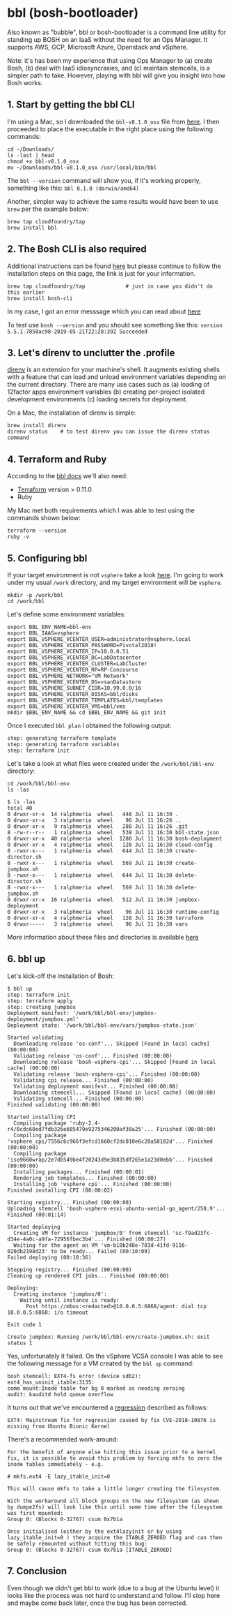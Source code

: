 # bbl (bosh-bootloader) 

Also known as "bubble", bbl or bosh-bootloader is a command line utility for standing up BOSH on an IaaS without the need for an Ops Manager. It supports AWS, GCP, Microsoft Azure, Openstack and vSphere.

Note: it's has been my experience that using Ops Manager to (a) create Bosh, (b) deal with IaaS idiosyncrasies, and (c) maintain stemcells, is a simpler path to take. However, playing with bbl will give you insight into how Bosh works.

## 1. Start by getting the bbl CLI

I'm using a Mac, so I downloaded the `bbl-v8.1.0_osx` file from [here](https://github.com/cloudfoundry/bosh-bootloader/releases). I then proceeded to place the executable in the right place using the following commands:

```
cd ~/Downloads/
ls -last | head
chmod +x bbl-v8.1.0_osx 
mv ~/Downloads/bbl-v8.1.0_osx /usr/local/bin/bbl
```
The `bbl --version` command will show you, if it's working properly, something like this: `bbl 8.1.0 (darwin/amd64)`

Another, simpler way to achieve the same results would have been to use `brew` per the example below:

```
brew tap cloudfoundry/tap
brew install bbl
```

## 2. The Bosh CLI is also required

Additional instructions can be found [here](https://github.com/cloudfoundry/bosh-bootloader) but please continue to follow the installation steps on this page, the link is just for your information.

```
brew tap cloudfoundry/tap             # just in case you didn't do this earlier
brew install bosh-cli
```

In my case, I got an error messsage which you can read about [here](./xcode-problem.md)

To test use `bosh --version` and you should see something like this: `version 5.5.1-7850ac98-2019-05-21T22:28:39Z Succeeded`

## 3. Let's direnv to unclutter the .profile

[direnv](https://direnv.net/) is an extension for your machine's shell. It augments existing shells with a feature that can load and unload environment variables depending on the current directory. There are many use cases such as (a) loading of  12factor apps environment variables (b) creating per-project isolated development environments (c) loading secrets for deployment.

On a Mac, the installation of direnv is simple:

```
brew install direnv
direnv status    # to test direnv you can issue the direnv status command
```

## 4. Terraform and Ruby

According to the [bbl docs](https://github.com/cloudfoundry/bosh-bootloader) we'll also need:
- [Terraform](https://www.terraform.io/downloads.html) version > 0.11.0
- Ruby

My Mac met both requirements which I was able to test using the commands shown below:

```
terraform --version
ruby -v
```

## 5. Configuring bbl

If your target environment is not `vsphere` take a look [here](https://github.com/cloudfoundry/bosh-bootloader#usage).
I'm going to work under my usual `/work` directory, and my target environment will be `vsphere`. 

```
mkdir -p /work/bbl
cd /work/bbl
```

Let's define some environment variables:

```
export BBL_ENV_NAME=bbl-env
export BBL_IAAS=vsphere
export BBL_VSPHERE_VCENTER_USER=administrator@vsphere.local
export BBL_VSPHERE_VCENTER_PASSWORD=Pivotal2018!
export BBL_VSPHERE_VCENTER_IP=10.0.0.51
export BBL_VSPHERE_VCENTER_DC=LabDatacenter
export BBL_VSPHERE_VCENTER_CLUSTER=LabCluster
export BBL_VSPHERE_VCENTER_RP=RP-Concourse
export BBL_VSPHERE_NETWORK="VM Network"
export BBL_VSPHERE_VCENTER_DS=vsanDatastore
export BBL_VSPHERE_SUBNET_CIDR=10.99.0.0/16
export BBL_VSPHERE_VCENTER_DISKS=bbl/disks
export BBL_VSPHERE_VCENTER_TEMPLATES=bbl/templates
export BBL_VSPHERE_VCENTER_VMS=bbl/vms
mkdir $BBL_ENV_NAME && cd $BBL_ENV_NAME && git init
```

Once I executed `bbl plan` I obtained the following output:

```
step: generating terraform template
step: generating terraform variables
step: terraform init
```

Let's take a look at what files were created under the `/work/bbl/bbl-env` directory:

```
cd /work/bbl/bbl-env
ls -las
```
```
$ ls -las
total 40
0 drwxr-xr-x  14 ralphmeria  wheel   448 Jul 11 16:30 .
0 drwxr-xr-x   3 ralphmeria  wheel    96 Jul 11 16:26 ..
0 drwxr-xr-x   9 ralphmeria  wheel   288 Jul 11 16:26 .git
8 -rw-r--r--   1 ralphmeria  wheel   538 Jul 11 16:30 bbl-state.json
0 drwxr-xr-x  40 ralphmeria  wheel  1280 Jul 11 16:30 bosh-deployment
0 drwxr-xr-x   4 ralphmeria  wheel   128 Jul 11 16:30 cloud-config
8 -rwxr-x---   1 ralphmeria  wheel   644 Jul 11 16:30 create-director.sh
8 -rwxr-x---   1 ralphmeria  wheel   569 Jul 11 16:30 create-jumpbox.sh
8 -rwxr-x---   1 ralphmeria  wheel   644 Jul 11 16:30 delete-director.sh
8 -rwxr-x---   1 ralphmeria  wheel   569 Jul 11 16:30 delete-jumpbox.sh
0 drwxr-xr-x  16 ralphmeria  wheel   512 Jul 11 16:30 jumpbox-deployment
0 drwxr-xr-x   3 ralphmeria  wheel    96 Jul 11 16:30 runtime-config
0 drwxr-xr-x   4 ralphmeria  wheel   128 Jul 11 16:30 terraform
0 drwxr-----   3 ralphmeria  wheel    96 Jul 11 16:30 vars
```

More information about these files and directories is available [here](https://github.com/cloudfoundry/bosh-bootloader#managing-state)

## 6. bbl up

Let's kick-off the installation of Bosh:

```
$ bbl up
step: terraform init
step: terraform apply
step: creating jumpbox
Deployment manifest: '/work/bbl/bbl-env/jumpbox-deployment/jumpbox.yml'
Deployment state: '/work/bbl/bbl-env/vars/jumpbox-state.json'

Started validating
  Downloading release 'os-conf'... Skipped [Found in local cache] (00:00:00)
  Validating release 'os-conf'... Finished (00:00:00)
  Downloading release 'bosh-vsphere-cpi'... Skipped [Found in local cache] (00:00:00)
  Validating release 'bosh-vsphere-cpi'... Finished (00:00:00)
  Validating cpi release... Finished (00:00:00)
  Validating deployment manifest... Finished (00:00:00)
  Downloading stemcell... Skipped [Found in local cache] (00:00:00)
  Validating stemcell... Finished (00:00:00)
Finished validating (00:00:00)

Started installing CPI
  Compiling package 'ruby-2.4-r4/0cdc60ed7fdb326e605479e9275346200af30a25'... Finished (00:00:00)
  Compiling package 'vsphere_cpi/7556c6c966f3efcd1660cf2dc010e6c28a58182d'... Finished (00:00:00)
  Compiling package 'iso9660wrap/2e7db549be4f20243d9e3b835df265e1a23d0ebb'... Finished (00:00:00)
  Installing packages... Finished (00:00:01)
  Rendering job templates... Finished (00:00:00)
  Installing job 'vsphere_cpi'... Finished (00:00:00)
Finished installing CPI (00:00:02)

Starting registry... Finished (00:00:00)
Uploading stemcell 'bosh-vsphere-esxi-ubuntu-xenial-go_agent/250.9'... Finished (00:01:14)

Started deploying
  Creating VM for instance 'jumpbox/0' from stemcell 'sc-f9ad23fc-d34e-4a0c-a9fa-72956fbec3b4'... Finished (00:00:27)
  Waiting for the agent on VM 'vm-b18b248e-783d-41fd-9116-020db2198d23' to be ready... Failed (00:10:09)
Failed deploying (00:10:36)

Stopping registry... Finished (00:00:00)
Cleaning up rendered CPI jobs... Finished (00:00:00)

Deploying:
  Creating instance 'jumpbox/0':
    Waiting until instance is ready:
      Post https://mbus:<redacted>@10.0.0.5:6868/agent: dial tcp 10.0.0.5:6868: i/o timeout

Exit code 1

Create jumpbox: Running /work/bbl/bbl-env/create-jumpbox.sh: exit status 1
```

Yes, unfortunately it failed. On the vSphere VCSA console I was able to see the following message for a VM created by the `bbl up` command:

```
bosh stemcell: EXT4-fs error (device sdb2): ext4_has_uninit_itable:3135: 
comm mount:Inode table for bg 0 marked as needing zeroing
audit: kauditd hold queue overflow
```

It turns out that we've encountered a [regression](https://bugs.launchpad.net/ubuntu/+source/linux/+bug/1817060) described as follows: 

```
EXT4: Mainstream fix for regression caused by fix CVE-2018-10876 is missing from Ubuntu Bionic Kernel
```

There's a recommended work-around:

```
For the benefit of anyone else hitting this issue prior to a kernel fix, it is possible to avoid this problem by forcing mkfs to zero the inode tables immediately - e.g.

# mkfs.ext4 -E lazy_itable_init=0

This will cause mkfs to take a little longer creating the filesystem.

With the workaround all block groups on the new filesystem (as shown by dumpe2fs) will look like this until some time after the filesystem was first mounted:
Group 0: (Blocks 0-32767) csum 0x7b1a

Once initialised (either by the ext4lazyinit or by using lazy_itable_init=0 ) they acquire the ITABLE_ZEROED flag and can then be safely remounted without hitting this bug:
Group 0: (Blocks 0-32767) csum 0x7b1a [ITABLE_ZEROED]
```

## 7. Conclusion

Even though we didn't get bbl to work (due to a bug at the Ubuntu level) it looks like the process was not hard to understand and follow. I'll stop here and maybe come back later, once the bug has been corrected.

























